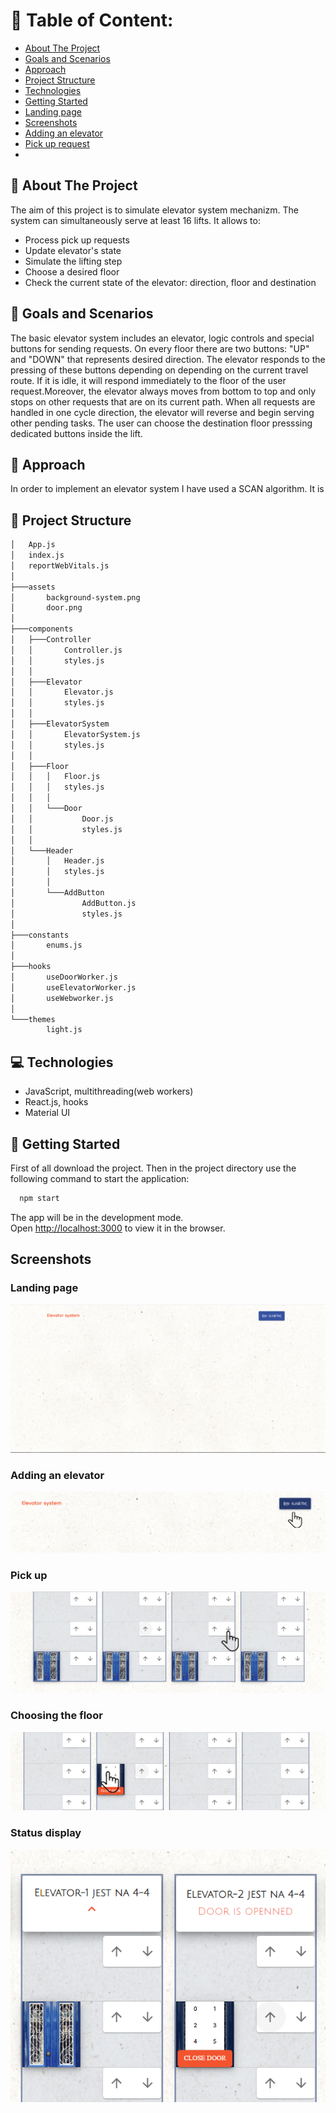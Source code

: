 # :book: Table of Content:

- [About The Project](#project-description)
- [Goals and Scenarios](#goals)
- [Approach](#aproach)
- [Project Structure](#project-structure)
- [Technologies](#technologies)
- [Getting Started](#getting-started)
- [Landing page](#landing-page)
- [Screenshots](#screenshots)
- [Adding an elevator](#scenario1)
- [Pick up request](#sc)
-

## :pencil: About The Project

The aim of this project is to simulate elevator system mechanizm. The system can simultaneously serve at least 16 lifts. It allows to:

- Process pick up requests
- Update elevator's state
- Simulate the lifting step
- Choose a desired floor
- Check the current state of the elevator: direction, floor and destination

## :rocket: Goals and Scenarios

The basic elevator system includes an elevator, logic controls and special buttons for sending requests. On every floor there are two buttons: "UP" and "DOWN" that represents desired direction. The elevator responds to the pressing of these buttons depending on depending on the current travel route. If it is idle, it will respond immediately to the floor of the user request.Moreover, the elevator always moves from bottom to top and only stops on other requests that are on its current path. When all requests are handled in one cycle direction, the elevator will reverse and begin serving other pending tasks. The user can choose the destination floor presssing dedicated buttons inside the lift.


## :rocket: Approach

In order to implement an elevator system I have used a SCAN algorithm. It is 


## :file_folder: Project Structure

```bash
│   App.js
│   index.js
│   reportWebVitals.js
│
├───assets
│       background-system.png
│       door.png
│
├───components
│   ├───Controller
│   │       Controller.js
│   │       styles.js
│   │
│   ├───Elevator
│   │       Elevator.js
│   │       styles.js
│   │
│   ├───ElevatorSystem
│   │       ElevatorSystem.js
│   │       styles.js
│   │
│   ├───Floor
│   │   │   Floor.js
│   │   │   styles.js
│   │   │
│   │   └───Door
│   │           Door.js
│   │           styles.js
│   │
│   └───Header
│       │   Header.js
│       │   styles.js
│       │
│       └───AddButton
│               AddButton.js
│               styles.js
│
├───constants
│       enums.js
│
├───hooks
│       useDoorWorker.js
│       useElevatorWorker.js
│       useWebworker.js
│
└───themes
        light.js
```

## :computer: Technologies

- JavaScript, multithreading(web workers)
- React.js, hooks
- Material UI

## :pushpin: Getting Started

First of all download the project. Then in the project directory use the following command to start the application:

```bash
  npm start
```

The app will be in the development mode.\
Open [http://localhost:3000](http://localhost:3000) to view it in the browser.

## Screenshots

### Landing page

![landing](screenshots/landing_page.png)

### Adding an elevator

![adding](screenshots/add_elevator.png)

### Pick up

![pickup](screenshots/pick_up.png)

### Choosing the floor

![choosing](screenshots/choosing_floor.png)

### Status display

![choosing](screenshots/status.png)


